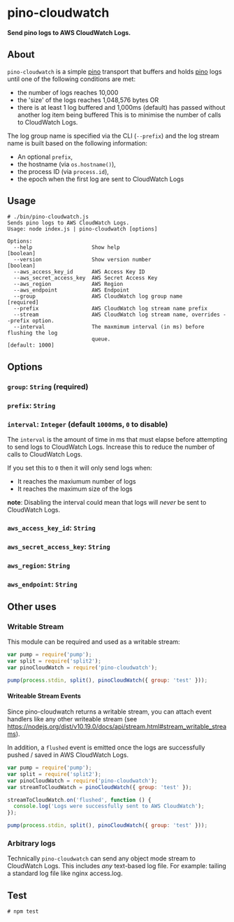 # pino-cloudwatch

#### Send pino logs to AWS CloudWatch Logs.

## About

`pino-cloudwatch` is a simple [pino](https://getpino.io/#/) transport that buffers and holds [pino](https://getpino.io/#/) logs until one of the following conditions are met:
  * the number of logs reaches 10,000
  * the 'size' of the logs reaches 1,048,576 bytes OR
  * there is at least 1 log buffered and 1,000ms (default) has passed without another log item being buffered
This is to minimise the number of calls to CloudWatch Logs.

The log group name is specified via the CLI (`--prefix`) and the log stream name is built based on the following information:
  * An optional `prefix`,
  * the hostname (via `os.hostname()`),
  * the process ID (via `process.id`),
  * the epoch when the first log are sent to CloudWatch Logs

## Usage
```
# ./bin/pino-cloudwatch.js
Sends pino logs to AWS CloudWatch Logs.
Usage: node index.js | pino-cloudwatch [options]

Options:
  --help                   Show help                                   [boolean]
  --version                Show version number                         [boolean]
  --aws_access_key_id      AWS Access Key ID
  --aws_secret_access_key  AWS Secret Access Key
  --aws_region             AWS Region
  --aws_endpoint           AWS Endpoint
  --group                  AWS CloudWatch log group name              [required]
  --prefix                 AWS CloudWatch log stream name prefix
  --stream                 AWS CloudWatch log stream name, overrides --prefix option.
  --interval               The maxmimum interval (in ms) before flushing the log
                           queue.                                [default: 1000]
```
## Options

### `group`: `String` (required)

### `prefix`: `String`

### `interval`: `Integer` (default `1000`ms, `0` to disable)

The `interval` is the amount of time in ms that must elapse before attempting to send logs to CloudWatch Logs. Increase this to reduce the number of calls to CloudWatch Logs.

If you set this to `0` then it will only send logs when:
  * It reaches the maxiumum number of logs
  * It reaches the maximum size of the logs

__note__: Disabling the interval could mean that logs will *never* be sent to CloudWatch Logs.

### `aws_access_key_id`: `String`

### `aws_secret_access_key`: `String`

### `aws_region`: `String`

### `aws_endpoint`: `String`

## Other uses

### Writable Stream

This module can be required and used as a writable stream:
```javascript
var pump = require('pump');
var split = require('split2');
var pinoCloudWatch = require('pino-cloudwatch');

pump(process.stdin, split(), pinoCloudWatch({ group: 'test' }));

```

#### Writeable Stream Events

Since pino-cloudwatch returns a writable stream, you can attach event handlers like any other writeable stream (see https://nodejs.org/dist/v10.19.0/docs/api/stream.html#stream_writable_streams).

In addition, a `flushed` event is emitted once the logs are successfully pushed / saved in AWS CloudWatch Logs.

```javascript
var pump = require('pump');
var split = require('split2');
var pinoCloudWatch = require('pino-cloudwatch');
var streamToCloudWatch = pinoCloudWatch({ group: 'test' });

streamToCloudWatch.on('flushed', function () {
  console.log('Logs were successfully sent to AWS CloudWatch');
});

pump(process.stdin, split(), pinoCloudWatch({ group: 'test' }));
```

### Arbitrary logs

Technically `pino-cloudwatch` can send any object mode stream to CloudWatch Logs. This includes *any* text-based log file. For example: tailing a standard log file like nginx access.log.

## Test
```
# npm test
```
